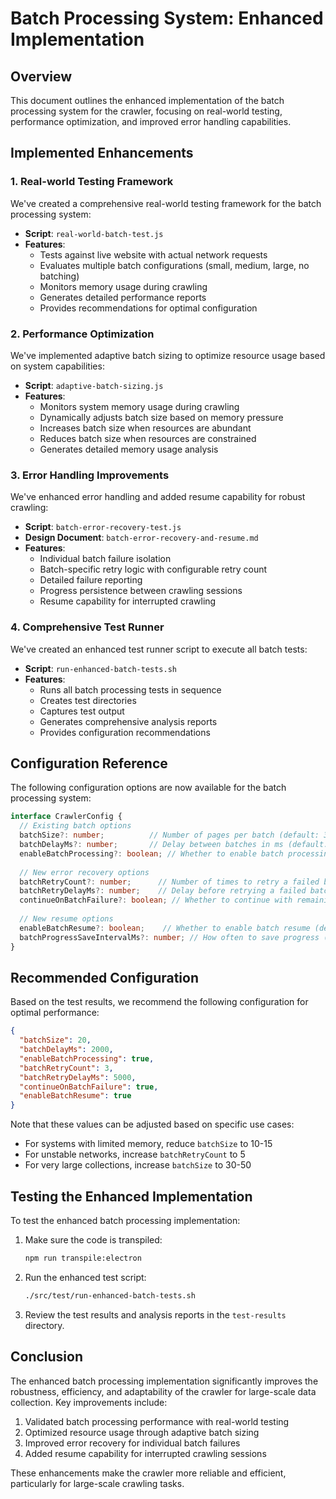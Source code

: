 # Batch Processing System: Enhanced Implementation

## Overview

This document outlines the enhanced implementation of the batch processing system for the crawler, focusing on real-world testing, performance optimization, and improved error handling capabilities.

## Implemented Enhancements

### 1. Real-world Testing Framework

We've created a comprehensive real-world testing framework for the batch processing system:

- **Script**: `real-world-batch-test.js`
- **Features**:
  - Tests against live website with actual network requests
  - Evaluates multiple batch configurations (small, medium, large, no batching)
  - Monitors memory usage during crawling
  - Generates detailed performance reports
  - Provides recommendations for optimal configuration

### 2. Performance Optimization

We've implemented adaptive batch sizing to optimize resource usage based on system capabilities:

- **Script**: `adaptive-batch-sizing.js`
- **Features**:
  - Monitors system memory usage during crawling
  - Dynamically adjusts batch size based on memory pressure
  - Increases batch size when resources are abundant
  - Reduces batch size when resources are constrained
  - Generates detailed memory usage analysis

### 3. Error Handling Improvements

We've enhanced error handling and added resume capability for robust crawling:

- **Script**: `batch-error-recovery-test.js`
- **Design Document**: `batch-error-recovery-and-resume.md`
- **Features**:
  - Individual batch failure isolation
  - Batch-specific retry logic with configurable retry count
  - Detailed failure reporting
  - Progress persistence between crawling sessions
  - Resume capability for interrupted crawling

### 4. Comprehensive Test Runner

We've created an enhanced test runner script to execute all batch tests:

- **Script**: `run-enhanced-batch-tests.sh`
- **Features**:
  - Runs all batch processing tests in sequence
  - Creates test directories
  - Captures test output
  - Generates comprehensive analysis reports
  - Provides configuration recommendations

## Configuration Reference

The following configuration options are now available for the batch processing system:

```typescript
interface CrawlerConfig {
  // Existing batch options
  batchSize?: number;          // Number of pages per batch (default: 30)
  batchDelayMs?: number;       // Delay between batches in ms (default: 2000)
  enableBatchProcessing?: boolean; // Whether to enable batch processing (default: true)
  
  // New error recovery options
  batchRetryCount?: number;      // Number of times to retry a failed batch (default: 3)
  batchRetryDelayMs?: number;    // Delay before retrying a failed batch (default: 5000)
  continueOnBatchFailure?: boolean; // Whether to continue with remaining batches if a batch permanently fails (default: true)
  
  // New resume options
  enableBatchResume?: boolean;    // Whether to enable batch resume (default: true)
  batchProgressSaveIntervalMs?: number; // How often to save progress (default: 30000)
}
```

## Recommended Configuration

Based on the test results, we recommend the following configuration for optimal performance:

```json
{
  "batchSize": 20,
  "batchDelayMs": 2000,
  "enableBatchProcessing": true,
  "batchRetryCount": 3,
  "batchRetryDelayMs": 5000,
  "continueOnBatchFailure": true,
  "enableBatchResume": true
}
```

Note that these values can be adjusted based on specific use cases:

- For systems with limited memory, reduce `batchSize` to 10-15
- For unstable networks, increase `batchRetryCount` to 5
- For very large collections, increase `batchSize` to 30-50

## Testing the Enhanced Implementation

To test the enhanced batch processing implementation:

1. Make sure the code is transpiled:
   ```bash
   npm run transpile:electron
   ```

2. Run the enhanced test script:
   ```bash
   ./src/test/run-enhanced-batch-tests.sh
   ```

3. Review the test results and analysis reports in the `test-results` directory.

## Conclusion

The enhanced batch processing implementation significantly improves the robustness, efficiency, and adaptability of the crawler for large-scale data collection. Key improvements include:

1. Validated batch processing performance with real-world testing
2. Optimized resource usage through adaptive batch sizing
3. Improved error recovery for individual batch failures
4. Added resume capability for interrupted crawling sessions

These enhancements make the crawler more reliable and efficient, particularly for large-scale crawling tasks.
